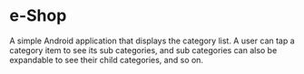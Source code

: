 # e-Shop
A simple Android application that displays the category list. A user can tap a category item to see its sub categories, and sub categories can also be expandable to see their child categories, and so on.
